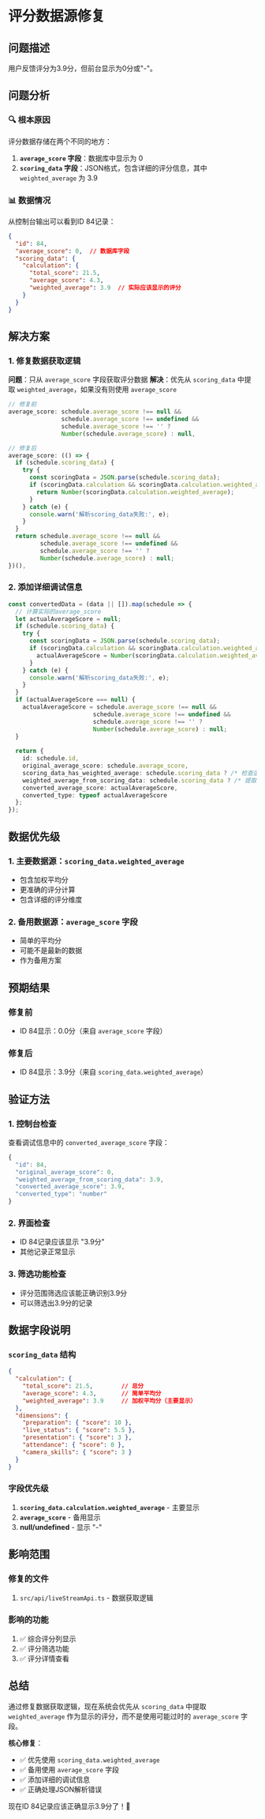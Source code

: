 # 评分数据源修复

## 问题描述

用户反馈评分为3.9分，但前台显示为0分或"-"。

## 问题分析

### 🔍 根本原因
评分数据存储在两个不同的地方：
1. **`average_score` 字段**：数据库中显示为 0
2. **`scoring_data` 字段**：JSON格式，包含详细的评分信息，其中 `weighted_average` 为 3.9

### 📊 数据情况
从控制台输出可以看到ID 84记录：
```json
{
  "id": 84,
  "average_score": 0,  // 数据库字段
  "scoring_data": {
    "calculation": {
      "total_score": 21.5,
      "average_score": 4.3,
      "weighted_average": 3.9  // 实际应该显示的评分
    }
  }
}
```

## 解决方案

### 1. 修复数据获取逻辑

**问题**：只从 `average_score` 字段获取评分数据
**解决**：优先从 `scoring_data` 中提取 `weighted_average`，如果没有则使用 `average_score`

```typescript
// 修复前
average_score: schedule.average_score !== null && 
               schedule.average_score !== undefined && 
               schedule.average_score !== '' ? 
               Number(schedule.average_score) : null,

// 修复后
average_score: (() => {
  if (schedule.scoring_data) {
    try {
      const scoringData = JSON.parse(schedule.scoring_data);
      if (scoringData.calculation && scoringData.calculation.weighted_average !== undefined) {
        return Number(scoringData.calculation.weighted_average);
      }
    } catch (e) {
      console.warn('解析scoring_data失败:', e);
    }
  }
  return schedule.average_score !== null && 
         schedule.average_score !== undefined && 
         schedule.average_score !== '' ? 
         Number(schedule.average_score) : null;
})(),
```

### 2. 添加详细调试信息

```typescript
const convertedData = (data || []).map(schedule => {
  // 计算实际的average_score
  let actualAverageScore = null;
  if (schedule.scoring_data) {
    try {
      const scoringData = JSON.parse(schedule.scoring_data);
      if (scoringData.calculation && scoringData.calculation.weighted_average !== undefined) {
        actualAverageScore = Number(scoringData.calculation.weighted_average);
      }
    } catch (e) {
      console.warn('解析scoring_data失败:', e);
    }
  }
  if (actualAverageScore === null) {
    actualAverageScore = schedule.average_score !== null && 
                        schedule.average_score !== undefined && 
                        schedule.average_score !== '' ? 
                        Number(schedule.average_score) : null;
  }
  
  return {
    id: schedule.id,
    original_average_score: schedule.average_score,
    scoring_data_has_weighted_average: schedule.scoring_data ? /* 检查逻辑 */ : false,
    weighted_average_from_scoring_data: schedule.scoring_data ? /* 提取逻辑 */ : null,
    converted_average_score: actualAverageScore,
    converted_type: typeof actualAverageScore
  };
});
```

## 数据优先级

### 1. 主要数据源：`scoring_data.weighted_average`
- 包含加权平均分
- 更准确的评分计算
- 包含详细的评分维度

### 2. 备用数据源：`average_score` 字段
- 简单的平均分
- 可能不是最新的数据
- 作为备用方案

## 预期结果

### 修复前
- ID 84显示：0.0分（来自 `average_score` 字段）

### 修复后
- ID 84显示：3.9分（来自 `scoring_data.weighted_average`）

## 验证方法

### 1. 控制台检查
查看调试信息中的 `converted_average_score` 字段：
```javascript
{
  "id": 84,
  "original_average_score": 0,
  "weighted_average_from_scoring_data": 3.9,
  "converted_average_score": 3.9,
  "converted_type": "number"
}
```

### 2. 界面检查
- ID 84记录应该显示 "3.9分"
- 其他记录正常显示

### 3. 筛选功能检查
- 评分范围筛选应该能正确识别3.9分
- 可以筛选出3.9分的记录

## 数据字段说明

### `scoring_data` 结构
```json
{
  "calculation": {
    "total_score": 21.5,        // 总分
    "average_score": 4.3,       // 简单平均分
    "weighted_average": 3.9     // 加权平均分（主要显示）
  },
  "dimensions": {
    "preparation": { "score": 10 },
    "live_status": { "score": 5.5 },
    "presentation": { "score": 3 },
    "attendance": { "score": 0 },
    "camera_skills": { "score": 3 }
  }
}
```

### 字段优先级
1. **`scoring_data.calculation.weighted_average`** - 主要显示
2. **`average_score`** - 备用显示
3. **null/undefined** - 显示 "-"

## 影响范围

### 修复的文件
1. `src/api/liveStreamApi.ts` - 数据获取逻辑

### 影响的功能
1. ✅ 综合评分列显示
2. ✅ 评分筛选功能
3. ✅ 评分详情查看

## 总结

通过修复数据获取逻辑，现在系统会优先从 `scoring_data` 中提取 `weighted_average` 作为显示的评分，而不是使用可能过时的 `average_score` 字段。

**核心修复**：
- ✅ 优先使用 `scoring_data.weighted_average`
- ✅ 备用使用 `average_score` 字段
- ✅ 添加详细的调试信息
- ✅ 正确处理JSON解析错误

现在ID 84记录应该正确显示3.9分了！🎉 